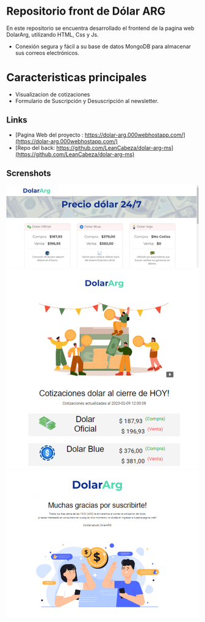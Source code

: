 # Repositorio front de Dólar ARG
En este repositorio se encuentra desarrollado el frontend de la pagina web DolarArg, utilizando HTML, Css y Js.
- Conexión segura y fácil a su base de datos MongoDB para almacenar sus correos electrónicos.

# Caracteristicas principales
- Visualizacion de cotizaciones
- Formulario de Suscripción y Desuscripción al newsletter.

## Links
- [Pagina Web del proyecto : https://dolar-arg.000webhostapp.com/](https://dolar-arg.000webhostapp.com/)
- [Repo del back: https://github.com/LeanCabeza/dolar-arg-ms](https://github.com/LeanCabeza/dolar-arg-ms)

## Screnshots
![Main Page](https://github.com/LeanCabeza/dolarArg-Front/blob/main/assets/img/screenshots/main.png?raw=true)
![Notification](https://github.com/LeanCabeza/dolarArg-Front/blob/main/assets/img/screenshots/notification.png?raw=true)
![Alta](https://github.com/LeanCabeza/dolarArg-Front/blob/main/assets/img/screenshots/alta.png?raw=true)
